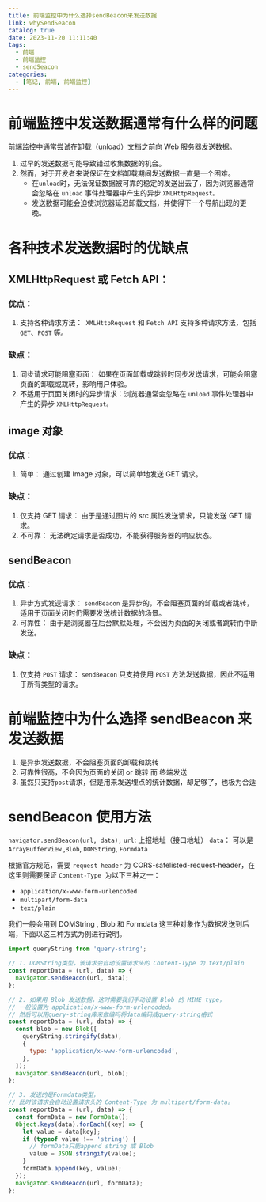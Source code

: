 ```yaml
---
title: 前端监控中为什么选择sendBeacon来发送数据
link: whySendSeacon
catalog: true
date: 2023-11-20 11:11:40
tags:
  - 前端
  - 前端监控
  - sendSeacon
categories:
  - [笔记, 前端, 前端监控]
---
```


# 前端监控中发送数据通常有什么样的问题

前端监控中通常尝试在卸载（unload）文档之前向 Web 服务器发送数据。

1. 过早的发送数据可能导致错过收集数据的机会。
2. 然而，对于开发者来说保证在文档卸载期间发送数据一直是一个困难。
   - 在`unload`时，无法保证数据被可靠的稳定的发送出去了，因为浏览器通常会忽略在 `unload` 事件处理器中产生的异步 `XMLHttpRequest。`
   - 发送数据可能会迫使浏览器延迟卸载文档，并使得下一个导航出现的更晚。

# 各种技术发送数据时的优缺点

## XMLHttpRequest 或 Fetch API：

### 优点：

1. 支持各种请求方法：` XMLHttpRequest` 和 `Fetch API` 支持多种请求方法，包括 `GET`、`POST` 等。

### 缺点：

1. 同步请求可能阻塞页面： 如果在页面卸载或跳转时同步发送请求，可能会阻塞页面的卸载或跳转，影响用户体验。
2. 不适用于页面关闭时的异步请求：浏览器通常会忽略在 `unload` 事件处理器中产生的异步 `XMLHttpRequest。`

## image 对象

### 优点：

1. 简单： 通过创建 Image 对象，可以简单地发送 GET 请求。

### 缺点：

1. 仅支持 GET 请求： 由于是通过图片的 src 属性发送请求，只能发送 GET 请求。
2. 不可靠： 无法确定请求是否成功，不能获得服务器的响应状态。

## sendBeacon

### 优点：

1. 异步方式发送请求： `sendBeacon` 是异步的，不会阻塞页面的卸载或者跳转，适用于页面关闭时仍需要发送统计数据的场景。
2. 可靠性： 由于是浏览器在后台默默处理，不会因为页面的关闭或者跳转而中断发送。

### 缺点：

1. 仅支持 `POST` 请求： `sendBeacon` 只支持使用 `POST` 方法发送数据，因此不适用于所有类型的请求。

# 前端监控中为什么选择 sendBeacon 来发送数据

1. 是异步发送数据，不会阻塞页面的卸载和跳转
2. 可靠性很高，不会因为页面的关闭 or 跳转 而 终端发送
3. 虽然只支持`post`请求，但是用来发送埋点的统计数据，却足够了，也极为合适

# sendBeacon 使用方法

`navigator.sendBeacon(url, data);`
`url`: 上报地址（接口地址）
`data`： 可以是`ArrayBufferView` ,`Blob`, `DOMString`, `Formdata`

根据官方规范，需要 `request header` 为 CORS-safelisted-request-header，在这里则需要保证 `Content-Type `为以下三种之一：

- `application/x-www-form-urlencoded`
- `multipart/form-data`
- `text/plain`

我们一般会用到 DOMString , Blob 和 Formdata 这三种对象作为数据发送到后端，下面以这三种方式为例进行说明。

```javascript
import queryString from 'query-string';

// 1. DOMString类型，该请求会自动设置请求头的 Content-Type 为 text/plain
const reportData = (url, data) => {
  navigator.sendBeacon(url, data);
};

// 2. 如果用 Blob 发送数据，这时需要我们手动设置 Blob 的 MIME type，
// 一般设置为 application/x-www-form-urlencoded。
// 然后可以用query-string库来做编吗将data编码成query-string格式
const reportData = (url, data) => {
  const blob = new Blob([
    queryString.stringify(data),
    {
      type: 'application/x-www-form-urlencoded',
    },
  ]);
  navigator.sendBeacon(url, blob);
};

// 3. 发送的是Formdata类型，
// 此时该请求会自动设置请求头的 Content-Type 为 multipart/form-data。
const reportData = (url, data) => {
  const formData = new FormData();
  Object.keys(data).forEach((key) => {
    let value = data[key];
    if (typeof value !== 'string') {
      // formData只能append string 或 Blob
      value = JSON.stringify(value);
    }
    formData.append(key, value);
  });
  navigator.sendBeacon(url, formData);
};
```
